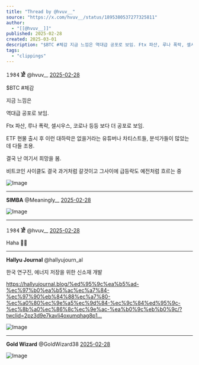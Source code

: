 ```yaml
---
title: "Thread by @hvuv__"
source: "https://x.com/hvuv__/status/1895380537277325811"
author:
  - "[[@hvuv__]]"
published: 2025-02-28
created: 2025-03-01
description: "$BTC #체감 지금 느낌은 역대급 공포로 보임. Ftx 파산, 루나 폭락, 셀시우스, 코로나 등등 보다 더 공포로 보임. ETF 현물 출시 후 이런 대하락은 없을거라는 유튜버나 차티스트들, 분석가들이 많았는데 다들 조용. 결국 난 여기서 희망"
tags:
  - "clippings"
---
```

**𝟷𝟿𝟾𝟺 𓁁** @hvuv\_\_ [2025-02-28](https://x.com/hvuv__/status/1895380537277325811)

$BTC #체감

지금 느낌은

역대급 공포로 보임.

Ftx 파산, 루나 폭락, 셀시우스, 코로나 등등 보다 더 공포로 보임.

ETF 현물 출시 후 이런 대하락은 없을거라는 유튜버나 차티스트들, 분석가들이 많았는데 다들 조용.

결국 난 여기서 희망을 봄.

비트코인 사이클도 결국 과거처럼 갈것이고 그사이에 급등락도 예전처럼 흐르는 중

![Image](https://pbs.twimg.com/media/Gk2-jNdaoAIOwVT?format=jpg&name=large)

---

**SIMBA** @Meaningly\_\_ [2025-02-28](https://x.com/Meaningly__/status/1895406565852946650)

![Image](https://pbs.twimg.com/media/Gk3WOVEaEAAF-0h?format=jpg&name=large)

---

**𝟷𝟿𝟾𝟺 𓁁** @hvuv\_\_ [2025-02-28](https://x.com/hvuv__/status/1895407001934672004)

Haha 👍🏻

---

**Hallyu Journal** @hallyujourn\_al

한국 연구진, 에너지 저장을 위한 신소재 개발

https://hallyujournal.blog/%ed%95%9c%ea%b5%ad-%ec%97%b0%ea%b5%ac%ec%a7%84-%ec%97%90%eb%84%88%ec%a7%80-%ec%a0%80%ec%9e%a5%ec%9d%84-%ec%9c%84%ed%95%9c-%ec%8b%a0%ec%86%8c%ec%9e%ac-%ea%b0%9c%eb%b0%9c/?twclid=2pz3d9e7kavli4oxumqhag8p1…

![Image](https://pbs.twimg.com/media/GfuHlakW0AAh5eb?format=jpg&name=large)

---

**Gold Wizard** @GoldWizard38 [2025-02-28](https://x.com/GoldWizard38/status/1895428361129955578)

![Image](https://pbs.twimg.com/media/Gk3qDMTXAAAOQbX?format=jpg&name=large)